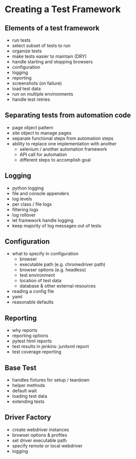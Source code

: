Creating a Test Framework
=========================

Elements of a test framework
----------------------------

- run tests
- select subset of tests to run
- organize tests
- make tests easier to maintain (DRY)
- handle starting and stopping browsers
- configuration
- logging
- reporting
- screenshots (on failure)
- load test data
- run on multiple environments
- handle test retries


Separating tests from automation code
-------------------------------------

- page object pattern
- site object to manage pages
- separate functional steps from automation steps
- ability to replace one implementation with another
  - selenium / another automation framework
  - API call for automation
  - different steps to accomplish goal


Logging
-------

- python logging
- file and console appenders
- log levels
- per class / file logs
- filtering logs
- log rollover
- let framework handle logging
- keep majority of log messages out of tests


Configuration
-------------

- what to specify in configuration
  - browser
  - executable path (e.g. chromedriver path)
  - browser options (e.g. headless)
  - test environment
  - location of test data
  - database & other external resources
- reading a config file
- yaml
- reasonable defaults


Reporting
---------

- why reports
- reporting options
- pytest html reports
- test results in jenkins: junitxml report
- test coverage reporting


Base Test
---------

- handles fixtures for setup / teardown
- helper methods
- default wait
- loading test data
- extending tests


Driver Factory
--------------

- create webdriver instances
- browser options & profiles
- set driver executable path
- specify remote or local webdriver
- logging
